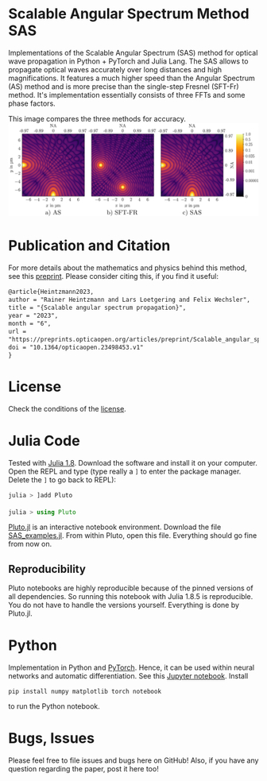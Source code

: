 # Scalable Angular Spectrum Method SAS
Implementations of the Scalable Angular Spectrum (SAS) method for optical wave propagation in Python + PyTorch and Julia Lang.
The SAS allows to propagate optical waves accurately over long distances and high magnifications. 
It features a much higher speed than the Angular Spectrum (AS) method and is more precise than the single-step Fresnel (SFT-Fr) method.
It's implementation essentially consists of three FFTs and some phase factors.

This image compares the three methods for accuracy.
![](example.png)

# Publication and Citation
For more details about the mathematics and physics behind this method, see this [preprint](https://preprints.opticaopen.org/articles/preprint/Scalable_angular_spectrum_propagation/23498453).
Please consider citing this, if you find it useful:
```
@article{Heintzmann2023,
author = "Rainer Heintzmann and Lars Loetgering and Felix Wechsler",
title = "{Scalable angular spectrum propagation}",
year = "2023",
month = "6",
url = "https://preprints.opticaopen.org/articles/preprint/Scalable_angular_spectrum_propagation/23498453",
doi = "10.1364/opticaopen.23498453.v1"
}
```

# License
Check the conditions of the [license](LICENSE).


# Julia Code
Tested with [Julia 1.8](https://julialang.org/downloads/). Download the software and install it on your computer. 
Open the REPL and type (type really a `]` to enter the package manager. Delete the `]` to go back to REPL):
```julia
julia > ]add Pluto

julia > using Pluto
```
[Pluto.jl](https://github.com/fonsp/Pluto.jl) is an interactive notebook environment.
Download the file [SAS_examples.jl](SAS_examples.jl). From within Pluto, open this file.
Everything should go fine from now on.

## Reproducibility
Pluto notebooks are highly reproducible because of the pinned versions of all dependencies. So running this notebook with Julia 1.8.5 is reproducible. You do not have to handle the versions yourself. Everything is done by Pluto.jl.

# Python
Implementation in Python and [PyTorch](https://pytorch.org/). Hence, it can be used within neural networks and automatic differentiation.
See this [Jupyter notebook](SAS_pytorch.ipynb).
Install
```
pip install numpy matplotlib torch notebook
```
to run the Python notebook.

# Bugs, Issues
Please feel free to file issues and bugs here on GitHub! Also, if you have any question regarding the paper, post it here too!
